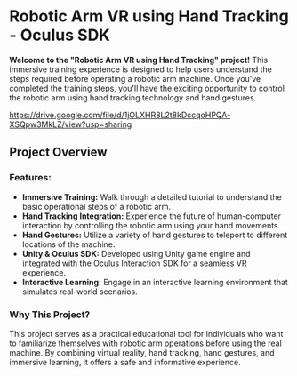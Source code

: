 # Robotic Arm VR using Hand Tracking - Oculus SDK

**Welcome to the "Robotic Arm VR using Hand Tracking" project!** This immersive training experience is designed to help users understand the steps required before operating a robotic arm machine. Once you've completed the training steps, you'll have the exciting opportunity to control the robotic arm using hand tracking technology and hand gestures.

https://drive.google.com/file/d/1jOLXHR8L2t8kDccqoHPQA-XSQpw3MkLZ/view?usp=sharing

## Project Overview

### Features:

- **Immersive Training:** Walk through a detailed tutorial to understand the basic operational steps of a robotic arm.
- **Hand Tracking Integration:** Experience the future of human-computer interaction by controlling the robotic arm using your hand movements.
- **Hand Gestures:** Utilize a variety of hand gestures to teleport to different locations of the machine.
- **Unity & Oculus SDK:** Developed using Unity game engine and integrated with the Oculus Interaction SDK for a seamless VR experience.
- **Interactive Learning:** Engage in an interactive learning environment that simulates real-world scenarios.

### Why This Project?

This project serves as a practical educational tool for individuals who want to familiarize themselves with robotic arm operations before using the real machine. By combining virtual reality, hand tracking, hand gestures, and immersive learning, it offers a safe and informative experience.
